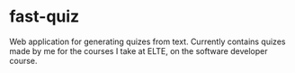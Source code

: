 # fast-quiz
Web application for generating quizes from text.
Currently contains quizes made by me for the courses I take at ELTE, on the software developer course.
